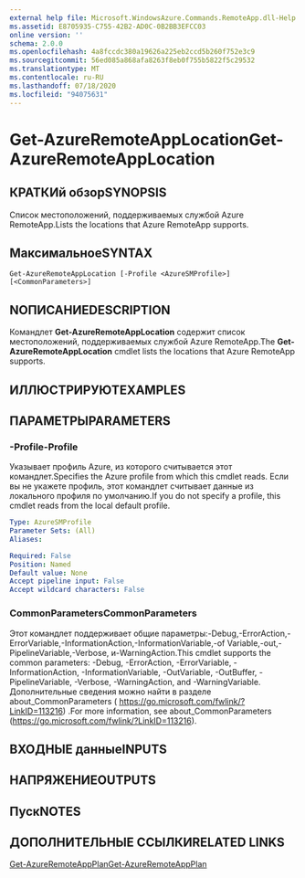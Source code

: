```yaml
---
external help file: Microsoft.WindowsAzure.Commands.RemoteApp.dll-Help.xml
ms.assetid: E8705935-C755-42B2-AD0C-0B2BB3EFCC03
online version: ''
schema: 2.0.0
ms.openlocfilehash: 4a8fccdc380a19626a225eb2ccd5b260f752e3c9
ms.sourcegitcommit: 56ed085a868afa8263f8eb0f755b5822f5c29532
ms.translationtype: MT
ms.contentlocale: ru-RU
ms.lasthandoff: 07/18/2020
ms.locfileid: "94075631"
---
```

# <span data-ttu-id="a296b-101">Get-AzureRemoteAppLocation</span><span class="sxs-lookup"><span data-stu-id="a296b-101">Get-AzureRemoteAppLocation</span></span>

## <span data-ttu-id="a296b-102">КРАТКИй обзор</span><span class="sxs-lookup"><span data-stu-id="a296b-102">SYNOPSIS</span></span>
<span data-ttu-id="a296b-103">Список местоположений, поддерживаемых службой Azure RemoteApp.</span><span class="sxs-lookup"><span data-stu-id="a296b-103">Lists the locations that Azure RemoteApp supports.</span></span>

## <span data-ttu-id="a296b-104">Максимальное</span><span class="sxs-lookup"><span data-stu-id="a296b-104">SYNTAX</span></span>

```
Get-AzureRemoteAppLocation [-Profile <AzureSMProfile>] [<CommonParameters>]
```

## <span data-ttu-id="a296b-105">NОПИСАНИЕ</span><span class="sxs-lookup"><span data-stu-id="a296b-105">DESCRIPTION</span></span>
<span data-ttu-id="a296b-106">Командлет **Get-AzureRemoteAppLocation** содержит список местоположений, поддерживаемых службой Azure RemoteApp.</span><span class="sxs-lookup"><span data-stu-id="a296b-106">The **Get-AzureRemoteAppLocation** cmdlet lists the locations that Azure RemoteApp supports.</span></span>

## <span data-ttu-id="a296b-107">ИЛЛЮСТРИРУЮТ</span><span class="sxs-lookup"><span data-stu-id="a296b-107">EXAMPLES</span></span>

## <span data-ttu-id="a296b-108">ПАРАМЕТРЫ</span><span class="sxs-lookup"><span data-stu-id="a296b-108">PARAMETERS</span></span>

### <span data-ttu-id="a296b-109">-Profile</span><span class="sxs-lookup"><span data-stu-id="a296b-109">-Profile</span></span>
<span data-ttu-id="a296b-110">Указывает профиль Azure, из которого считывается этот командлет.</span><span class="sxs-lookup"><span data-stu-id="a296b-110">Specifies the Azure profile from which this cmdlet reads.</span></span>
<span data-ttu-id="a296b-111">Если вы не укажете профиль, этот командлет считывает данные из локального профиля по умолчанию.</span><span class="sxs-lookup"><span data-stu-id="a296b-111">If you do not specify a profile, this cmdlet reads from the local default profile.</span></span>

```yaml
Type: AzureSMProfile
Parameter Sets: (All)
Aliases: 

Required: False
Position: Named
Default value: None
Accept pipeline input: False
Accept wildcard characters: False
```

### <span data-ttu-id="a296b-112">CommonParameters</span><span class="sxs-lookup"><span data-stu-id="a296b-112">CommonParameters</span></span>
<span data-ttu-id="a296b-113">Этот командлет поддерживает общие параметры:-Debug,-ErrorAction,-ErrorVariable,-InformationAction,-InformationVariable,-of Variable,-out,-PipelineVariable,-Verbose, и-WarningAction.</span><span class="sxs-lookup"><span data-stu-id="a296b-113">This cmdlet supports the common parameters: -Debug, -ErrorAction, -ErrorVariable, -InformationAction, -InformationVariable, -OutVariable, -OutBuffer, -PipelineVariable, -Verbose, -WarningAction, and -WarningVariable.</span></span> <span data-ttu-id="a296b-114">Дополнительные сведения можно найти в разделе about_CommonParameters ( https://go.microsoft.com/fwlink/?LinkID=113216) .</span><span class="sxs-lookup"><span data-stu-id="a296b-114">For more information, see about_CommonParameters (https://go.microsoft.com/fwlink/?LinkID=113216).</span></span>

## <span data-ttu-id="a296b-115">ВХОДНЫЕ данные</span><span class="sxs-lookup"><span data-stu-id="a296b-115">INPUTS</span></span>

## <span data-ttu-id="a296b-116">НАПРЯЖЕНИЕ</span><span class="sxs-lookup"><span data-stu-id="a296b-116">OUTPUTS</span></span>

## <span data-ttu-id="a296b-117">Пуск</span><span class="sxs-lookup"><span data-stu-id="a296b-117">NOTES</span></span>

## <span data-ttu-id="a296b-118">ДОПОЛНИТЕЛЬНЫЕ ССЫЛКИ</span><span class="sxs-lookup"><span data-stu-id="a296b-118">RELATED LINKS</span></span>

[<span data-ttu-id="a296b-119">Get-AzureRemoteAppPlan</span><span class="sxs-lookup"><span data-stu-id="a296b-119">Get-AzureRemoteAppPlan</span></span>](./Get-AzureRemoteAppPlan.md)


